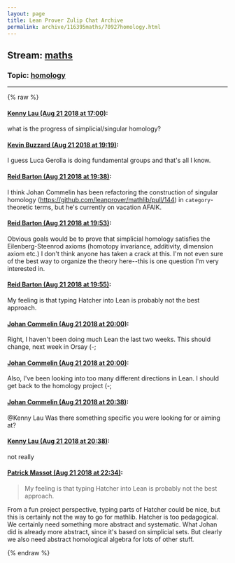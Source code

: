 ```yaml
---
layout: page
title: Lean Prover Zulip Chat Archive 
permalink: archive/116395maths/70927homology.html
---
```


## Stream: [maths](index.html)
### Topic: [homology](70927homology.html)

---


{% raw %}
#### [ Kenny Lau (Aug 21 2018 at 17:00)](https://leanprover.zulipchat.com/#narrow/stream/116395-maths/topic/homology/near/132522372):
<p>what is the progress of simplicial/singular homology?</p>

#### [ Kevin Buzzard (Aug 21 2018 at 19:19)](https://leanprover.zulipchat.com/#narrow/stream/116395-maths/topic/homology/near/132529629):
<p>I guess Luca Gerolla is doing fundamental groups and that's all I know.</p>

#### [ Reid Barton (Aug 21 2018 at 19:38)](https://leanprover.zulipchat.com/#narrow/stream/116395-maths/topic/homology/near/132530694):
<p>I think Johan Commelin has been refactoring the construction of singular homology (<a href="https://github.com/leanprover/mathlib/pull/144" target="_blank" title="https://github.com/leanprover/mathlib/pull/144">https://github.com/leanprover/mathlib/pull/144</a>) in <code>category</code>-theoretic terms, but he's currently on vacation AFAIK.</p>

#### [ Reid Barton (Aug 21 2018 at 19:53)](https://leanprover.zulipchat.com/#narrow/stream/116395-maths/topic/homology/near/132531611):
<p>Obvious goals would be to prove that simplicial homology satisfies the Eilenberg-Steenrod axioms (homotopy invariance, additivity, dimension axiom etc.) I don't think anyone has taken a crack at this. I'm not even sure of the best way to organize the theory here--this is one question I'm very interested in.</p>

#### [ Reid Barton (Aug 21 2018 at 19:55)](https://leanprover.zulipchat.com/#narrow/stream/116395-maths/topic/homology/near/132531710):
<p>My feeling is that typing Hatcher into Lean is probably not the best approach.</p>

#### [ Johan Commelin (Aug 21 2018 at 20:00)](https://leanprover.zulipchat.com/#narrow/stream/116395-maths/topic/homology/near/132531986):
<p>Right, I haven't been doing much Lean the last two weeks. This should change, next week in Orsay (-;</p>

#### [ Johan Commelin (Aug 21 2018 at 20:00)](https://leanprover.zulipchat.com/#narrow/stream/116395-maths/topic/homology/near/132532041):
<p>Also, I've been looking into too many different directions in Lean. I should get back to the homology project (-;</p>

#### [ Johan Commelin (Aug 21 2018 at 20:38)](https://leanprover.zulipchat.com/#narrow/stream/116395-maths/topic/homology/near/132534122):
<p><span class="user-mention" data-user-id="110064">@Kenny Lau</span> Was there something specific you were looking for or aiming at?</p>

#### [ Kenny Lau (Aug 21 2018 at 20:38)](https://leanprover.zulipchat.com/#narrow/stream/116395-maths/topic/homology/near/132534124):
<p>not really</p>

#### [ Patrick Massot (Aug 21 2018 at 22:34)](https://leanprover.zulipchat.com/#narrow/stream/116395-maths/topic/homology/near/132540359):
<blockquote>
<p>My feeling is that typing Hatcher into Lean is probably not the best approach.</p>
</blockquote>
<p>From a fun project perspective, typing parts of Hatcher could be nice, but this is certainly not the way to go for mathlib. Hatcher is too pedagogical. We certainly need something more abstract and systematic. What Johan did is already more abstract, since it's based on simplicial sets. But clearly we also need abstract homological algebra for lots of other stuff.</p>


{% endraw %}
